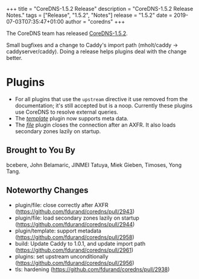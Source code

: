 +++
title = "CoreDNS-1.5.2 Release"
description = "CoreDNS-1.5.2 Release Notes."
tags = ["Release", "1.5.2", "Notes"]
release = "1.5.2"
date = 2019-07-03T07:35:47+01:00
author = "coredns"
+++

The CoreDNS team has released
[CoreDNS-1.5.2](https://github.com/fdurand/coredns/releases/tag/v1.5.2).

Small bugfixes and a change to Caddy's import path (mholt/caddy -> caddyserver/caddy). Doing
a release helps plugins deal with the change better.

# Plugins

* For all plugins that use the `upstream` directive it use removed from the documentation; it's still accepted
  but is a noop. Currently these plugins use CoreDNS to resolve external queries.
* The [*template*](/plugins/template) plugin now supports meta data.
* The [*file*](/plugins/file) plugin closes the connection after an AXFR. It also loads secondary zones
  lazily on startup.

## Brought to You By

bcebere,
John Belamaric,
JINMEI Tatuya,
Miek Gieben,
Timoses,
Yong Tang.

## Noteworthy Changes

* plugin/file: close correctly after AXFR (https://github.com/fdurand/coredns/pull/2943)
* plugin/file: load secondary zones lazily on startup (https://github.com/fdurand/coredns/pull/2944)
* plugin/template: support metadata (https://github.com/fdurand/coredns/pull/2958)
* build: Update Caddy to 1.0.1, and update import path (https://github.com/fdurand/coredns/pull/2961)
* plugins: set upstream unconditionally (https://github.com/fdurand/coredns/pull/2956)
* tls: hardening (https://github.com/fdurand/coredns/pull/2938)
